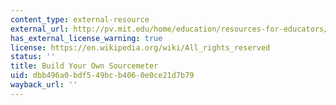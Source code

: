```yaml
---
content_type: external-resource
external_url: http://pv.mit.edu/home/education/resources-for-educators/build-your-own-sourcemeter/
has_external_license_warning: true
license: https://en.wikipedia.org/wiki/All_rights_reserved
status: ''
title: Build Your Own Sourcemeter
uid: dbb496a0-bdf5-49bc-b406-0e0ce21d7b79
wayback_url: ''
---
```


